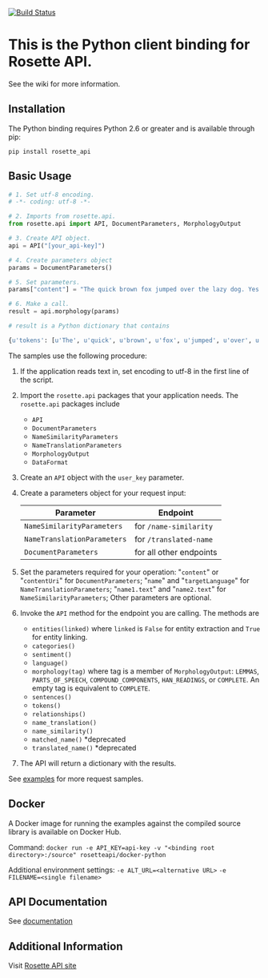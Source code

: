 [![Build Status](https://travis-ci.org/rosette-api/python.svg?branch=master)](https://travis-ci.org/rosette-api/python)

# This is the Python client binding for Rosette API.
See the wiki for more information.

Installation
------------

The Python binding requires Python 2.6 or greater and is available through pip:

`pip install rosette_api`

Basic Usage
-----------

```python
# 1. Set utf-8 encoding.
# -*- coding: utf-8 -*-

# 2. Imports from rosette.api.
from rosette.api import API, DocumentParameters, MorphologyOutput

# 3. Create API object.
api = API("[your_api-key]")

# 4. Create parameters object
params = DocumentParameters()

# 5. Set parameters.
params["content"] = "The quick brown fox jumped over the lazy dog. Yes he did."

# 6. Make a call.
result = api.morphology(params)

# result is a Python dictionary that contains

{u'tokens': [u'The', u'quick', u'brown', u'fox', u'jumped', u'over', u'the', u'lazy', u'dog', u'.', u'Yes', u'he', u'did', u'.'], u'posTags': [u'DET', u'ADJ', u'ADJ', u'NOUN', u'VERB', u'ADP', u'DET', u'ADJ', u'NOUN', u'PUNCT', u'VERB', u'PRON', u'VERB', u'PUNCT'], u'compoundComponents': [None, None, None, None, None, None, None, None, None, None, None, None, None, None], u'lemmas': [u'the', u'quick', u'brown', u'fox', u'jump', u'over', u'the', u'lazy', u'dog', u'.', u'yes', u'he', u'do', u'.'], u'hanReadings': [None, None, None, None, None, None, None, None, None, None, None, None, None, None]}
```

The samples use the following procedure:

1. If the application reads text in, set encoding to utf-8 in the first line of the script.

2. Import the `rosette.api` packages that your application needs. The `rosette.api` packages include
    * `API`
    * `DocumentParameters`
    * `NameSimilarityParameters`
    * `NameTranslationParameters`
    * `MorphologyOutput`
    * `DataFormat`

3. Create an `API` object with the `user_key` parameter.

4. Create a parameters object for your request input:

   | Parameter | Endpoint |
   | ----|----|
   | `NameSimilarityParameters` | for `/name-similarity` |
   | `NameTranslationParameters` | for `/translated-name` |
   | `DocumentParameters` | for all other endpoints |


5. Set the parameters required for your operation: "`content`" or "`contentUri`" for `DocumentParameters`;
"`name`" and "`targetLanguage`" for `NameTranslationParameters`; "`name1.text`" and "`name2.text`" for
 `NameSimilarityParameters`; Other parameters are optional.

6. Invoke the `API` method for the endpoint you are calling. The methods are
    * `entities(linked)` where `linked` is `False` for entity extraction and `True` for entity linking.
    * `categories()`
    * `sentiment()`
    * `language()`
    * `morphology(tag)` where tag is a member of `MorphologyOutput`: `LEMMAS`, `PARTS_OF_SPEECH`, `COMPOUND_COMPONENTS`, `HAN_READINGS`, or `COMPLETE`. An empty tag is equivalent to `COMPLETE`.
    * `sentences()`
    * `tokens()`
    * `relationships()`
    * `name_translation()`
    * `name_similarity()`
    * `matched_name()` *deprecated
    * `translated_name()` *deprecated

7. The API will return a dictionary with the results.

See [examples](examples) for more request samples.

## Docker ##
A Docker image for running the examples against the compiled source library is available on Docker Hub.

Command: `docker run -e API_KEY=api-key -v "<binding root directory>:/source" rosetteapi/docker-python`

Additional environment settings:
`-e ALT_URL=<alternative URL>`
`-e FILENAME=<single filename>`

API Documentation
-----------------

See [documentation](http://rosette-api.github.io/python)

Additional Information
----------------------

Visit [Rosette API site](https://developer.rosette.com)

